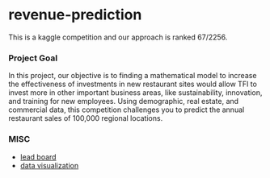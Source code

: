 # revenue-prediction

This is a kaggle competition and our approach is ranked 67/2256.

### Project Goal
In this project, our objective is to finding a mathematical model to increase the effectiveness of investments in new restaurant sites would allow TFI to invest more in other important business areas, like sustainability, innovation, and training for new employees. Using demographic, real estate, and commercial data, this competition challenges you to predict the annual restaurant sales of 100,000 regional locations.

### MISC
- [lead board](https://www.kaggle.com/c/restaurant-revenue-prediction/leaderboard)
- [data visualization](http://nbviewer.ipython.org/github/hxwang/revenue-prediction/blob/master/data/visualize_data.ipynb)
